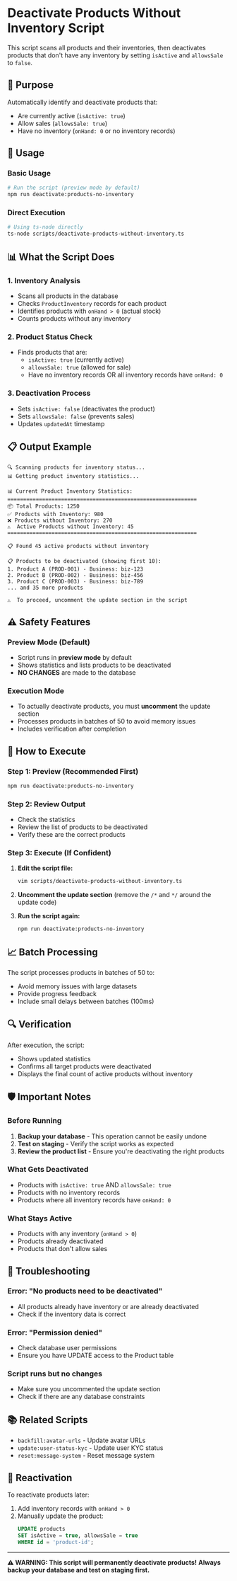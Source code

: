 # Deactivate Products Without Inventory Script

This script scans all products and their inventories, then deactivates products that don't have any inventory by setting `isActive` and `allowsSale` to `false`.

## 🎯 **Purpose**

Automatically identify and deactivate products that:

- Are currently active (`isActive: true`)
- Allow sales (`allowsSale: true`)
- Have no inventory (`onHand: 0` or no inventory records)

## 🚀 **Usage**

### Basic Usage

```bash
# Run the script (preview mode by default)
npm run deactivate:products-no-inventory
```

### Direct Execution

```bash
# Using ts-node directly
ts-node scripts/deactivate-products-without-inventory.ts
```

## 📊 **What the Script Does**

### 1. **Inventory Analysis**

- Scans all products in the database
- Checks `ProductInventory` records for each product
- Identifies products with `onHand > 0` (actual stock)
- Counts products without any inventory

### 2. **Product Status Check**

- Finds products that are:
  - `isActive: true` (currently active)
  - `allowsSale: true` (allowed for sale)
  - Have no inventory records OR all inventory records have `onHand: 0`

### 3. **Deactivation Process**

- Sets `isActive: false` (deactivates the product)
- Sets `allowsSale: false` (prevents sales)
- Updates `updatedAt` timestamp

## 📋 **Output Example**

```
🔍 Scanning products for inventory status...
📊 Getting product inventory statistics...

📊 Current Product Inventory Statistics:
============================================================
📦 Total Products: 1250
✅ Products with Inventory: 980
❌ Products without Inventory: 270
⚠️  Active Products without Inventory: 45
============================================================

📋 Found 45 active products without inventory

📋 Products to be deactivated (showing first 10):
1. Product A (PROD-001) - Business: biz-123
2. Product B (PROD-002) - Business: biz-456
3. Product C (PROD-003) - Business: biz-789
... and 35 more products

⚠️  To proceed, uncomment the update section in the script
```

## ⚠️ **Safety Features**

### **Preview Mode (Default)**

- Script runs in **preview mode** by default
- Shows statistics and lists products to be deactivated
- **NO CHANGES** are made to the database

### **Execution Mode**

- To actually deactivate products, you must **uncomment** the update section
- Processes products in batches of 50 to avoid memory issues
- Includes verification after completion

## 🔧 **How to Execute**

### **Step 1: Preview (Recommended First)**

```bash
npm run deactivate:products-no-inventory
```

### **Step 2: Review Output**

- Check the statistics
- Review the list of products to be deactivated
- Verify these are the correct products

### **Step 3: Execute (If Confident)**

1. **Edit the script file:**

   ```bash
   vim scripts/deactivate-products-without-inventory.ts
   ```

2. **Uncomment the update section** (remove the `/*` and `*/` around the update code)

3. **Run the script again:**
   ```bash
   npm run deactivate:products-no-inventory
   ```

## 📈 **Batch Processing**

The script processes products in batches of 50 to:

- Avoid memory issues with large datasets
- Provide progress feedback
- Include small delays between batches (100ms)

## 🔍 **Verification**

After execution, the script:

- Shows updated statistics
- Confirms all target products were deactivated
- Displays the final count of active products without inventory

## 🛡️ **Important Notes**

### **Before Running**

1. **Backup your database** - This operation cannot be easily undone
2. **Test on staging** - Verify the script works as expected
3. **Review the product list** - Ensure you're deactivating the right products

### **What Gets Deactivated**

- Products with `isActive: true` AND `allowsSale: true`
- Products with no inventory records
- Products where all inventory records have `onHand: 0`

### **What Stays Active**

- Products with any inventory (`onHand > 0`)
- Products already deactivated
- Products that don't allow sales

## 🐛 **Troubleshooting**

### **Error: "No products need to be deactivated"**

- All products already have inventory or are already deactivated
- Check if the inventory data is correct

### **Error: "Permission denied"**

- Check database user permissions
- Ensure you have UPDATE access to the Product table

### **Script runs but no changes**

- Make sure you uncommented the update section
- Check if there are any database constraints

## 📚 **Related Scripts**

- `backfill:avatar-urls` - Update avatar URLs
- `update:user-status-kyc` - Update user KYC status
- `reset:message-system` - Reset message system

## 🔄 **Reactivation**

To reactivate products later:

1. Add inventory records with `onHand > 0`
2. Manually update the product:
   ```sql
   UPDATE products
   SET isActive = true, allowsSale = true
   WHERE id = 'product-id';
   ```

---

**⚠️ WARNING: This script will permanently deactivate products!**
**Always backup your database and test on staging first.**
